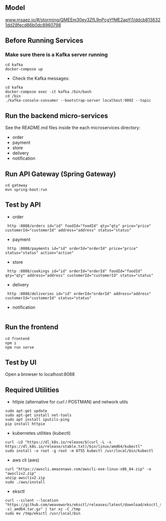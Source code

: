 # 

## Model
www.msaez.io/#/storming/QMEEm30ey3ZfL9nPcgYfME2apYi1/ddcb8136321dd28fecd86b0dc8960798

## Before Running Services
### Make sure there is a Kafka server running
```
cd kafka
docker-compose up
```
- Check the Kafka messages:
```
cd kafka
docker-compose exec -it kafka /bin/bash
cd /bin
./kafka-console-consumer --bootstrap-server localhost:9092 --topic
```

## Run the backend micro-services
See the README.md files inside the each microservices directory:

- order
- payment
- store
- delivery
- notification


## Run API Gateway (Spring Gateway)
```
cd gateway
mvn spring-boot:run
```

## Test by API
- order
```
 http :8088/orders id="id" foodId="foodId" qty="qty" price="price" customerId="customerId" address="address" status="status" 
```
- payment
```
 http :8088/payments id="id" orderId="orderId" price="price" status="status" action="action" 
```
- store
```
 http :8088/cookings id="id" orderId="orderId" foodId="foodId" qty="qty" address="address" customerId="customerId" status="status" 
```
- delivery
```
 http :8088/deliveries id="id" orderId="orderId" address="address" customerId="customerId" status="status" 
```
- notification
```
```


## Run the frontend
```
cd frontend
npm i
npm run serve
```

## Test by UI
Open a browser to localhost:8088

## Required Utilities

- httpie (alternative for curl / POSTMAN) and network utils
```
sudo apt-get update
sudo apt-get install net-tools
sudo apt install iputils-ping
pip install httpie
```

- kubernetes utilities (kubectl)
```
curl -LO "https://dl.k8s.io/release/$(curl -L -s https://dl.k8s.io/release/stable.txt)/bin/linux/amd64/kubectl"
sudo install -o root -g root -m 0755 kubectl /usr/local/bin/kubectl
```

- aws cli (aws)
```
curl "https://awscli.amazonaws.com/awscli-exe-linux-x86_64.zip" -o "awscliv2.zip"
unzip awscliv2.zip
sudo ./aws/install
```

- eksctl 
```
curl --silent --location "https://github.com/weaveworks/eksctl/releases/latest/download/eksctl_$(uname -s)_amd64.tar.gz" | tar xz -C /tmp
sudo mv /tmp/eksctl /usr/local/bin
```

